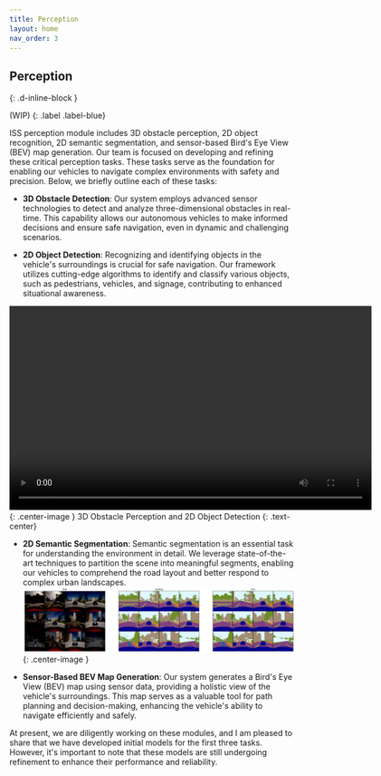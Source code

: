 ```yaml
---
title: Perception
layout: home
nav_order: 3
---
```


## Perception
{: .d-inline-block }

(WIP)
{: .label .label-blue}

ISS perception module includes 3D obstacle perception, 2D object recognition, 2D semantic segmentation, and sensor-based Bird's Eye View (BEV) map generation. Our team is focused on developing and refining these critical perception tasks. These tasks serve as the foundation for enabling our vehicles to navigate complex environments with safety and precision. Below, we briefly outline each of these tasks:

- **3D Obstacle Detection**: Our system employs advanced sensor technologies to detect and analyze three-dimensional obstacles in real-time. This capability allows our autonomous vehicles to make informed decisions and ensure safe navigation, even in dynamic and challenging scenarios.

- **2D Object Detection**: Recognizing and identifying objects in the vehicle's surroundings is crucial for safe navigation. Our framework utilizes cutting-edge algorithms to identify and classify various objects, such as pedestrians, vehicles, and signage, contributing to enhanced situational awareness.
<video width="640" height="360" controls>
  <source src="../../assets/perception/detection_pp_small.mp4" type="video/mp4">
</video>
{: .center-image }
3D Obstacle Perception and 2D Object Detection
{: .text-center}

- **2D Semantic Segmentation**: Semantic segmentation is an essential task for understanding the environment in detail. We leverage state-of-the-art techniques to partition the scene into meaningful segments, enabling our vehicles to comprehend the road layout and better respond to complex urban landscapes.
![ISS Architecture](../../assets/perception/segmentation.png){: .center-image }

- **Sensor-Based BEV Map Generation**: Our system generates a Bird's Eye View (BEV) map using sensor data, providing a holistic view of the vehicle's surroundings. This map serves as a valuable tool for path planning and decision-making, enhancing the vehicle's ability to navigate efficiently and safely.


At present, we are diligently working on these modules, and I am pleased to share that we have developed initial models for the first three tasks. However, it's important to note that these models are still undergoing refinement to enhance their performance and reliability. 